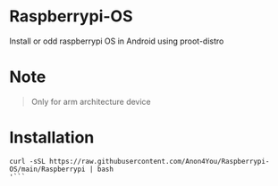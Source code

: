 # Raspberrypi-OS
Install or odd raspberrypi OS in Android using proot-distro
# Note
> Only for arm architecture device

# Installation
```
curl -sSL https://raw.githubusercontent.com/Anon4You/Raspberrypi-OS/main/Raspberrypi | bash
'```


